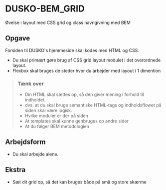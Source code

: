 # DUSKO-BEM_GRID
Øvelse i layout med CSS grid og class navngivning med BEM

## Opgave
Forsiden til DUSKO's hjemmeside skal kodes med HTML og CSS. 
* Du skal primært gøre brug af CSS grid layout modulet i det overordnede layout.
* Flexbox skal bruges de steder hvor du arbejder med layout i 1 dimention 

> ### Tænk over
> * Din HTML skal sættes op, så den giver mening i forhold til indholdet.  
> * dvs. at du skal bruge semantiske HTML-tags og indholdsflowet på siden skal være logisk.
> * Hvilke moduler er der på siden
> * At templates skal kunne genbruges op andre sider
> * At du følger BEM metodologien

## Arbejdsform
* Du skal arbejde alene.

## Ekstra
* Sæt dit grid op, så det kan bruges både på små og store skærme

